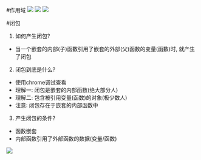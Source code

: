 #作用域
![](/img/1001/1.png)
![](/img/1001/2.png)
![](/img/1001/3.png)

#闭包
1. 如何产生闭包?
  * 当一个嵌套的内部(子)函数引用了嵌套的外部(父)函数的变量(函数)时, 就产生了闭包
2. 闭包到底是什么?
  * 使用chrome调试查看
  * 理解一: 闭包是嵌套的内部函数(绝大部分人)
  * 理解二: 包含被引用变量(函数)的对象(极少数人)
  * 注意: 闭包存在于嵌套的内部函数中
3. 产生闭包的条件?
  * 函数嵌套
  * 内部函数引用了外部函数的数据(变量/函数)
 
![](/img/1001/4.png)